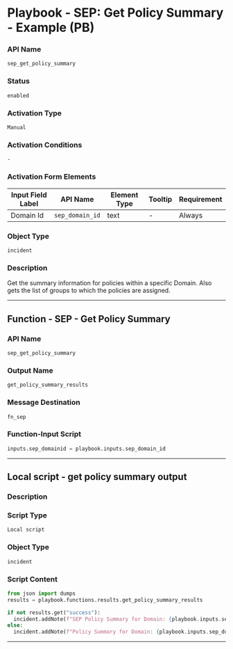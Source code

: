 <!--
    DO NOT MANUALLY EDIT THIS FILE
    THIS FILE IS AUTOMATICALLY GENERATED WITH resilient-sdk codegen
    Generated with resilient-sdk v51.0.2.2.1096
-->

# Playbook - SEP: Get Policy Summary - Example (PB)

### API Name
`sep_get_policy_summary`

### Status
`enabled`

### Activation Type
`Manual`

### Activation Conditions
`-`

### Activation Form Elements
| Input Field Label | API Name | Element Type | Tooltip | Requirement |
| ----------------- | -------- | ------------ | ------- | ----------- |
| Domain Id | `sep_domain_id` | text | - | Always |

### Object Type
`incident`

### Description
Get the summary information for policies within a specific Domain. Also gets the list of groups to which the policies are assigned.


---
## Function - SEP - Get Policy Summary

### API Name
`sep_get_policy_summary`

### Output Name
`get_policy_summary_results`

### Message Destination
`fn_sep`

### Function-Input Script
```python
inputs.sep_domainid = playbook.inputs.sep_domain_id
```

---

## Local script - get policy summary output

### Description


### Script Type
`Local script`

### Object Type
`incident`

### Script Content
```python
from json import dumps
results = playbook.functions.results.get_policy_summary_results

if not results.get("success"):
  incident.addNote(f"SEP Policy Summary for Domain: {playbook.inputs.sep_domain_id} error. Reason: {results.get('reason')}")
else:
  incident.addNote(f"Policy Summary for Domain: {playbook.inputs.sep_domain_id}\n\n{dumps(results.get('content'), indent=4)}")
```

---


